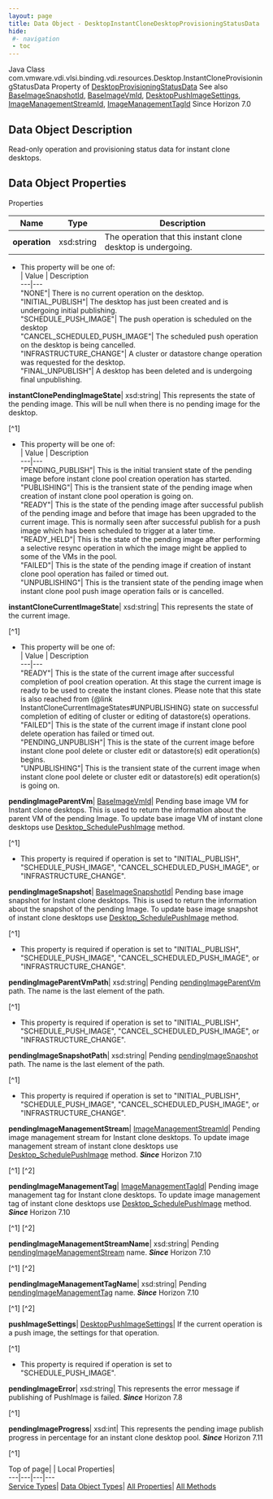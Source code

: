 ```yaml
---
layout: page
title: Data Object - DesktopInstantCloneDesktopProvisioningStatusData
hide:
 #- navigation
 - toc
---
```






Java Class
    com.vmware.vdi.vlsi.binding.vdi.resources.Desktop.InstantCloneProvisioningStatusData
Property of
     [DesktopProvisioningStatusData](vdi.resources.Desktop.ProvisioningStatusData.md#field_detail)
See also
     [BaseImageSnapshotId](vdi.entity.BaseImageSnapshotId.md), [BaseImageVmId](vdi.entity.BaseImageVmId.md), [DesktopPushImageSettings](vdi.resources.Desktop.PushImageSettings.md), [ImageManagementStreamId](vdi.entity.ImageManagementStreamId.md), [ImageManagementTagId](vdi.entity.ImageManagementTagId.md)
Since 
    Horizon 7.0

## Data Object Description 

Read-only operation and provisioning status data for instant clone desktops. 

## Data Object Properties

Properties

Name |  Type |  Description   
---|---|---  
**operation**|  xsd:string|  The operation that this instant clone desktop is undergoing.   


  * This property will be one of:  
|  Value |  Description   
---|---  
"NONE"| There is no current operation on the desktop.  
"INITIAL_PUBLISH"| The desktop has just been created and is undergoing initial publishing.  
"SCHEDULE_PUSH_IMAGE"| The push operation is scheduled on the desktop  
"CANCEL_SCHEDULED_PUSH_IMAGE"| The scheduled push operation on the desktop is being cancelled.  
"INFRASTRUCTURE_CHANGE"| A cluster or datastore change operation was requested for the desktop.  
"FINAL_UNPUBLISH"| A desktop has been deleted and is undergoing final unpublishing.  

  
**instantClonePendingImageState**|  xsd:string|  This represents the state of the pending image. This will be null when there is no pending image for the desktop.   


[^1]
  * This property will be one of:  
|  Value |  Description   
---|---  
"PENDING_PUBLISH"| This is the initial transient state of the pending image before instant clone pool creation operation has started.  
"PUBLISHING"| This is the transient state of the pending image when creation of instant clone pool operation is going on.  
"READY"| This is the state of the pending image after successful publish of the pending image and before that image has been upgraded to the current image. This is normally seen after successful publish for a push image which has been scheduled to trigger at a later time.  
"READY_HELD"| This is the state of the pending image after performing a selective resync operation in which the image might be applied to some of the VMs in the pool.  
"FAILED"| This is the state of the pending image if creation of instant clone pool operation has failed or timed out.  
"UNPUBLISHING"| This is the transient state of the pending image when instant clone pool push image operation fails or is cancelled.  

  
**instantCloneCurrentImageState**|  xsd:string|  This represents the state of the current image.   


[^1]
  * This property will be one of:  
|  Value |  Description   
---|---  
"READY"| This is the state of the current image after successful completion of pool creation operation. At this stage the current image is ready to be used to create the instant clones. Please note that this state is also reached from {@link InstantCloneCurrentImageStates#UNPUBLISHING} state on successful completion of editing of cluster or editing of datastore(s) operations.  
"FAILED"| This is the state of the current image if instant clone pool delete operation has failed or timed out.  
"PENDING_UNPUBLISH"| This is the state of the current image before instant clone pool delete or cluster edit or datastore(s) edit operation(s) begins.  
"UNPUBLISHING"| This is the transient state of the current image when instant clone pool delete or cluster edit or datastore(s) edit operation(s) is going on.  

  
**pendingImageParentVm**| [BaseImageVmId](vdi.entity.BaseImageVmId.md)|  Pending base image VM for Instant clone desktops. This is used to return the information about the parent VM of the pending Image. To update base image VM of instant clone desktops use [Desktop_SchedulePushImage](vdi.resources.Desktop.md#schedulePushImage) method.   


[^1]
  * This property is required if operation is set to "INITIAL_PUBLISH", "SCHEDULE_PUSH_IMAGE", "CANCEL_SCHEDULED_PUSH_IMAGE", or "INFRASTRUCTURE_CHANGE".

  
**pendingImageSnapshot**| [BaseImageSnapshotId](vdi.entity.BaseImageSnapshotId.md)|  Pending base image snapshot for Instant clone desktops. This is used to return the information about the snapshot of the pending Image. To update base image snapshot of instant clone desktops use [Desktop_SchedulePushImage](vdi.resources.Desktop.md#schedulePushImage) method.   


[^1]
  * This property is required if operation is set to "INITIAL_PUBLISH", "SCHEDULE_PUSH_IMAGE", "CANCEL_SCHEDULED_PUSH_IMAGE", or "INFRASTRUCTURE_CHANGE".

  
**pendingImageParentVmPath**|  xsd:string|  Pending [pendingImageParentVm](vdi.resources.Desktop.InstantCloneProvisioningStatusData.md#pendingImageParentVm) path. The name is the last element of the path.   


[^1]
  * This property is required if operation is set to "INITIAL_PUBLISH", "SCHEDULE_PUSH_IMAGE", "CANCEL_SCHEDULED_PUSH_IMAGE", or "INFRASTRUCTURE_CHANGE".

  
**pendingImageSnapshotPath**|  xsd:string|  Pending [pendingImageSnapshot](vdi.resources.Desktop.InstantCloneProvisioningStatusData.md#pendingImageSnapshot) path. The name is the last element of the path.   


[^1]
  * This property is required if operation is set to "INITIAL_PUBLISH", "SCHEDULE_PUSH_IMAGE", "CANCEL_SCHEDULED_PUSH_IMAGE", or "INFRASTRUCTURE_CHANGE".

  
**pendingImageManagementStream**| [ImageManagementStreamId](vdi.entity.ImageManagementStreamId.md)|  Pending image management stream for Instant clone desktops. To update image management stream of instant clone desktops use [Desktop_SchedulePushImage](vdi.resources.Desktop.md#schedulePushImage) method.  **_Since_** Horizon 7.10  


[^1]
[^2]

  
**pendingImageManagementTag**| [ImageManagementTagId](vdi.entity.ImageManagementTagId.md)|  Pending image management tag for Instant clone desktops. To update image management tag of instant clone desktops use [Desktop_SchedulePushImage](vdi.resources.Desktop.md#schedulePushImage) method.  **_Since_** Horizon 7.10  


[^1]
[^2]

  
**pendingImageManagementStreamName**|  xsd:string|  Pending [pendingImageManagementStream](vdi.resources.Desktop.InstantCloneProvisioningStatusData.md#pendingImageManagementStream) name.  **_Since_** Horizon 7.10  


[^1]
[^2]

  
**pendingImageManagementTagName**|  xsd:string|  Pending [pendingImageManagementTag](vdi.resources.Desktop.InstantCloneProvisioningStatusData.md#pendingImageManagementTag) name.  **_Since_** Horizon 7.10  


[^1]
[^2]

  
**pushImageSettings**| [DesktopPushImageSettings](vdi.resources.Desktop.PushImageSettings.md)|  If the current operation is a push image, the settings for that operation.   


[^1]
  * This property is required if operation is set to "SCHEDULE_PUSH_IMAGE".

  
**pendingImageError**|  xsd:string|  This represents the error message if publishing of PushImage is failed.  **_Since_** Horizon 7.8  


[^1]

  
**pendingImageProgress**|  xsd:int|  This represents the pending image publish progress in percentage for an instant clone desktop pool.  **_Since_** Horizon 7.11  


[^1]

  
  
  
Top of page| | Local Properties|   
---|---|---|---  
[Service Types](index-mo_types.md)| [Data Object Types](index-do_types.md)| [All Properties](index-properties.md)| [All Methods](index-methods.md)  
  
  

